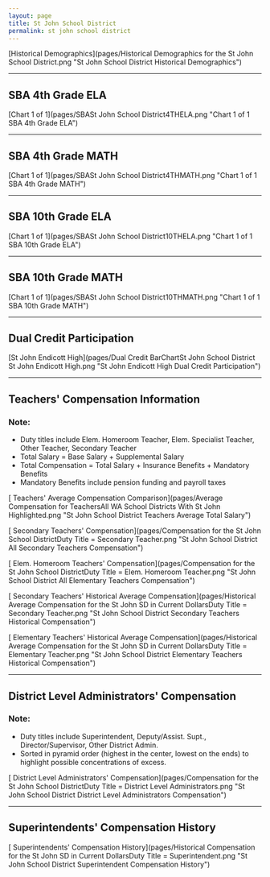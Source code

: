 ```yaml
---
layout: page
title: St John School District
permalink: st john school district
---
```



[Historical Demographics](pages/Historical Demographics for the St John School District.png "St John School District Historical Demographics")

___

## SBA 4th Grade ELA

[Chart 1 of 1](pages/SBASt John School District4THELA.png "Chart 1 of 1 SBA 4th Grade ELA")


___

## SBA 4th Grade MATH

[Chart 1 of 1](pages/SBASt John School District4THMATH.png "Chart 1 of 1 SBA 4th Grade MATH")


___

## SBA 10th Grade ELA

[Chart 1 of 1](pages/SBASt John School District10THELA.png "Chart 1 of 1 SBA 10th Grade ELA")


___

## SBA 10th Grade MATH

[Chart 1 of 1](pages/SBASt John School District10THMATH.png "Chart 1 of 1 SBA 10th Grade MATH")


___

## Dual Credit Participation

[St John Endicott High](pages/Dual Credit BarChartSt John School District St John Endicott High.png "St John Endicott High Dual Credit Participation")


___

## Teachers' Compensation Information
### Note:
- Duty titles include Elem. Homeroom Teacher, Elem. Specialist Teacher, Other Teacher, Secondary Teacher
- Total Salary = Base Salary + Supplemental Salary
- Total Compensation = Total Salary + Insurance Benefits + Mandatory Benefits
- Mandatory Benefits include pension funding and payroll taxes

[ Teachers' Average Compensation Comparison](pages/Average Compensation for TeachersAll WA School Districts With St John Highlighted.png "St John School District Teachers Average Total Salary")

[ Secondary Teachers' Compensation](pages/Compensation for the St John School DistrictDuty Title = Secondary Teacher.png "St John School District All Secondary Teachers Compensation")

[ Elem. Homeroom Teachers' Compensation](pages/Compensation for the St John School DistrictDuty Title = Elem. Homeroom Teacher.png "St John School District All Elementary Teachers Compensation")

[ Secondary Teachers' Historical Average Compensation](pages/Historical Average Compensation for the St John SD in Current DollarsDuty Title = Secondary Teacher.png "St John School District Secondary Teachers Historical Compensation")

[ Elementary Teachers' Historical Average Compensation](pages/Historical Average Compensation for the St John SD in Current DollarsDuty Title = Elementary Teacher.png "St John School District Elementary Teachers Historical Compensation")


___

## District Level Administrators' Compensation

### Note:
- Duty titles include Superintendent, Deputy/Assist. Supt., Director/Supervisor, Other District Admin.
- Sorted in pyramid order (highest in the center, lowest on the ends) to highlight possible concentrations of excess.

[ District Level Administrators' Compensation](pages/Compensation for the St John School DistrictDuty Title = District Level Administrators.png "St John School District District Level Administrators Compensation")


___

## Superintendents' Compensation History

[ Superintendents' Compensation History](pages/Historical Compensation for the St John SD in Current DollarsDuty Title = Superintendent.png "St John School District Superintendent Compensation History")

